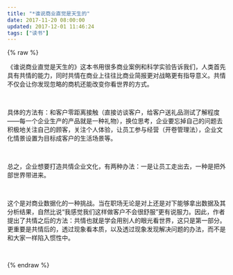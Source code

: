 ```yaml
---
title: "*谁说商业直觉是天生的"
date: 2017-11-20 08:00:00
updated: 2017-12-01 11:46:24
tags: ["读书"]
---
```

{% raw %}
<p>《谁说商业直觉是天生的》这本书用很多商业案例和科学实验告诉我们，人类首先具有共情的能力，同时共情在商业上往往比商业简报更对战略更有指导意义。共情不仅会让你发现忽略的商机还能改变你看世界的方式。</p><p><br/></p><p>具体的方法有：和客户零距离接触（直接访谈客户，给客户送礼品测试了解程度——每一个企业生产的产品就是一种礼物），换位思考，企业要忘掉自己的问题去积极地关注自己的顾客，关注个人体验，让员工参与经营（开卷管理法），企业文化情景设置为目标成客户的生活场景等。</p><p><br/></p><p>总之，企业想要打造共情企业文化，有两种办法：一是让员工走出去，一种是把外部世界带进来。</p><p><br/></p><p>这个是对商业数据化的一种挑战。当在职场无论是对上还是对下能够拿出数据及其分析结果，自然比说“我感觉我们这样做客户不会很舒服”更有说服力。因此，作者提出了共情之后的方法：共情也就是学会用别人的眼光看世界，这只是第一部分。更重要是共情后的，透过现象看本质，以及透过现象发现解决问题的办法，而不是和大家一样陷入惯性中。</p><p><br/></p>
{% endraw %}
